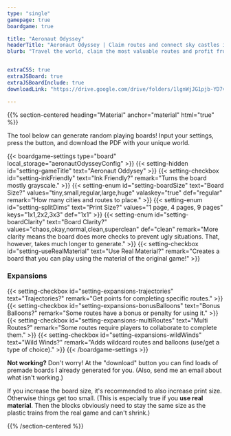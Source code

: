 ```yaml
---
type: "single"
gamepage: true
boardgame: true

title: "Aeronaut Odyssey"
headerTitle: "Aeronaut Odyssey | Claim routes and connect sky castles in a fast game inspired by Ticket to Ride."
blurb: "Travel the world, claim the most valuable routes and profit from it. Connect the sky castles faster than your opponents, in a One Paper Game inspired by Ticket to Ride."


extraCSS: true
extraJSBoard: true
extraJSBoardInclude: true
downloadLink: "https://drive.google.com/drive/folders/1lgnWjJG1pjb-YD7vg_0rS1QHW54xFpP1"

---
```


{{% section-centered heading="Material" anchor="material" html="true" %}}

<p>The tool below can generate random playing boards! Input your settings, press the button, and download the PDF with your unique world.</p>

{{< boardgame-settings type="board" local_storage="aeronautOdysseyConfig" >}}
	{{< setting-hidden id="setting-gameTitle" text="Aeronaut Oddysey" >}}
  {{< setting-checkbox id="setting-inkFriendly" text="Ink Friendly?" remark="Turns the board mostly grayscale." >}}
  {{< setting-enum id="setting-boardSize" text="Board Size?" values="tiny,small,regular,large,huge" valaskey="true" def="regular" remark="How many cities and routes to place." >}}
  {{< setting-enum id="setting-splitDims" text="Print Size?" values="1 page, 4 pages, 9 pages" keys="1x1,2x2,3x3" def="1x1" >}}
  {{< setting-enum id="setting-boardClarity" text="Board Clarity?" values="chaos,okay,normal,clean,superclean"  def="clean" remark="More clarity means the board does more checks to prevent ugly situations. That, however, takes much longer to generate." >}}
  {{< setting-checkbox id="setting-useRealMaterial" text="Use Real Material?" remark="Creates a board that you can play using the material of the original game!" >}}
  <h3>Expansions</h3>
  {{< setting-checkbox id="setting-expansions-trajectories" text="Trajectories?" remark="Get points for completing specific routes." >}}
  {{< setting-checkbox id="setting-expansions-bonusBalloons" text="Bonus Balloons?" remark="Some routes have a bonus or penalty for using it." >}}
  {{< setting-checkbox id="setting-expansions-multiRoutes" text="Multi Routes?" remark="Some routes require players to collaborate to complete them." >}}
  {{< setting-checkbox id="setting-expansions-wildWinds" text="Wild Winds?" remark="Adds wildcard routes and balloons (use/get a type of choice)." >}}
{{< /boardgame-settings >}}

<p class="settings-remark"><strong>Not working?</strong> Don't worry! At the "download" button you can find loads of premade boards I already generated for you. (Also, send me an email about what isn't working.)</p>

<p class="settings-remark">If you increase the board size, it's recommended to also increase print size. Otherwise things get too small. (This is especially true if you <strong>use real material</strong>. Then the blocks obviously need to stay the same size as the plastic trains from the real game and can't shrink.)</p>

{{% /section-centered %}}